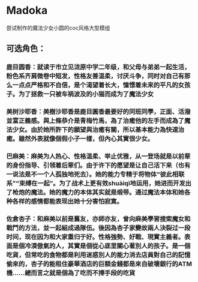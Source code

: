 # Madoka

尝试制作的魔法少女小圆的coc风格大型模组

## 可选角色：
### 鹿目圆香：就读于市立见泷原中学二年级，和父母与弟弟一起生活，粉色系齐肩微卷中短发，性格友善温柔，讨厌斗争，同时对自己有那么一点点严格和不自信，是个渴望着长大，憧憬着未来的平凡的女孩子。为了拯救一只被车祸波及的小猫而成为了魔法少女

### 美树沙耶香：美樹沙耶香是鹿目圓香最要好的同班同學，正面、活潑並富正義感。與上條恭介是青梅竹馬，為了治癒他的左手而成為了魔法少女。由於她所許下的願望與治癒有關，所以基本能力為快速治癒。雖然外表就像個假小子一樣，但內心其實很少女。

### 巴麻美：麻美为人热心、性格温柔、举止优雅，从一登场就是以前辈的身份指导、引领着后辈们。由于许下的愿望是让自己活下来（也有一说法是不一个人孤独地死去）。她的能力专精于将物体“彼此相联系”“束缚在一起”。为了战术上更有效shuàiqì地运用，她进而开发出了枪炮的魔法。她的魔力的本体其实就是缎带。通过魔法本体和她各种各样的感情都能表现出她十分害怕寂寞。

### 佐倉杏子：和麻美以前是舊友，亦師亦友，曾向麻美學習搜索魔女和戰鬥的方法，並一起組成過隊伍。後因為杏子家變故兩人決裂过一段时间，现在因为和大家重归于好。性格強勢、好戰、現實主義者。表面是個冷漠傲氣的人，其實是個從心底里關心著別人的孩子。是一個吃貨，但常吃的食物都是利用迷惑別人的能力消去店員對自己的記憶偷來的，杏子的能租住豪華酒店的巨額金錢都是來自破壞銀行的ATM機……總而言之就是個為了吃而不擇手段的吃貨